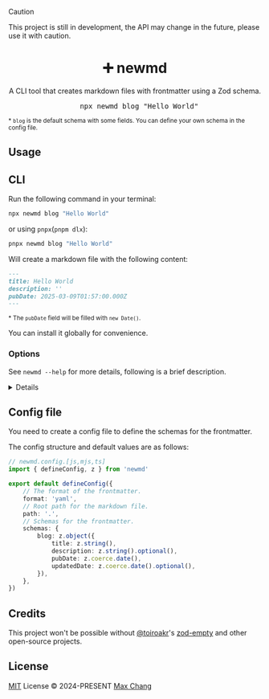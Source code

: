> [!CAUTION]
> This project is still in development, the API may change in the future, please use it with caution.

<h1 align="center">➕ newmd </h1>

<p align="center">A CLI tool that creates markdown files with frontmatter using a Zod schema.</p>

<pre align="center">
  npx newmd blog "Hello World"
</pre>

<sup>\* `blog` is the default schema with some fields. You can define your own schema in the config file.</sup>

## Usage

## CLI

Run the following command in your terminal:

```sh
npx newmd blog "Hello World"
```

or using `pnpx`(`pnpm dlx`):

```sh
pnpx newmd blog "Hello World"
```

Will create a markdown file with the following content:

```md
---
title: Hello World
description: ''
pubDate: 2025-03-09T01:57:00.000Z
---
```

<sup>\* The `pubDate` field will be filled with `new Date()`.</sup>

You can install it globally for convenience.

### Options

See `newmd --help` for more details, following is a brief description.

<details>

```sh
newmd <schemaName> <title>
```

- `--content <value>` Set the content of the markdown file
- `--path <value>` Set the output directory
- `--slug <value>` Set the slug for the filename, if not provided, it will be generated from the slugified title.
- `--cwd <value>` Set the current working directory
- `--toml` Whether to use TOML format for frontmatter, default is `false`
- `--overwrite` Whether to overwrite the existing file, default is `false`

</details>

## Config file

You need to create a config file to define the schemas for the frontmatter.

The config structure and default values are as follows:

```ts
// newmd.config.[js,mjs,ts]
import { defineConfig, z } from 'newmd'

export default defineConfig({
    // The format of the frontmatter.
    format: 'yaml',
    // Root path for the markdown file.
    path: '.',
    // Schemas for the frontmatter.
    schemas: {
        blog: z.object({
            title: z.string(),
            description: z.string().optional(),
            pubDate: z.coerce.date(),
            updatedDate: z.coerce.date().optional(),
        }),
    },
})
```

## Credits

This project won't be possible without [@toiroakr](https://github.com/toiroakr)'s [zod-empty](https://github.com/toiroakr/zod-empty/) and other open-source projects.

## License

[MIT](./LICENSE) License © 2024-PRESENT [Max Chang](https://github.com/maxchang3)
